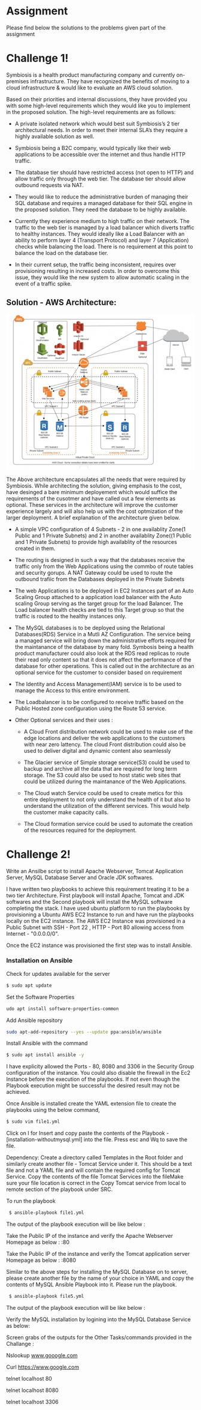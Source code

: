 # Assignment

Please find below the solutions to the problems given part of the assignment

# Challenge 1!

Symbiosis is a health product manufacturing company and currently on-premises infrastructure. They have recognized the benefits of moving to a cloud infrastructure & would like to evaluate an AWS cloud solution.

Based on their priorities and internal discussions, they have provided you with some high-level requirements which they would like you to implement in the proposed solution. The high-level requirements are as follows:

  - A private isolated network which would best suit Symbiosis’s 2 tier architectural needs. In order to meet their internal SLA’s they   require a highly available solution as well.

  - Symbiosis being a B2C company, would typically like their web applications to be accessible over the internet and thus handle HTTP     traffic.

  - The database tier should have restricted access (not open to HTTP) and allow traffic only through the web tier. The database tier     should allow outbound requests via NAT.

  - They would like to reduce the administrative burden of managing their SQL database and requires a managed database for their SQL       engine in the proposed solution. They need the database to be highly available.

  - Currently they experience medium to high traffic on their network. The traffic to the web tier is managed by a load balancer which      diverts traffic to healthy instances. They would ideally like a Load Balancer with an ability to perform layer 4 (Transport Protocol)    and layer 7 (Application) checks while balancing the load. There is no requirement at this point to balance the load on the database    tier.

  - In their current setup, the traffic being inconsistent, requires over provisioning resulting in increased costs. In order to            overcome this issue, they would like the new system to allow automatic scaling in the event of a traffic spike.

## Solution - AWS Architecture:

![picture](https://github.com/bhaskarsconsortium/assignment/blob/master/AWS%20Architecture%20-%20Final.jpg)

The Above architecture encapsulates all the needs that were required by Symbiosis. While architecting the solution, giving emphasis to the cost, have desinged a bare minimum deployement which would suffice the requirements of the cusotmer and have called out a few elements as optional. These services in the architecture will improve the customer experience largely and will also help us with the cost optmization of the larger deployment. A brief explanation of the architecture given below.

  - A simple VPC configuration of 4 Subnets - 2 in one availablity Zone(1 Public and 1 Private Subnets) and 2 in another availablity      Zone((1 Public and 1 Private Subnets) to provide high availablity of the resources created in them. 
  
  - The routing is designed in such a way that the databases receive the traffic only from the Web Applications using the commbo of route tables and security gorups. A NAT Gateway could be used to route the outbound trafiic from the Databases deployed in the Private Subnets
  
  - The web Applications is to be deployed in EC2 Instances part of an Auto Scaling Group attached to a application load balancer with the Auto scaling Group serving as the target group for the load Balancer. The Load balancer health checks are tied to this Target group so that the traffic is routed to the healthy instances only.
  
  - The MySQL databases is to be deployed using the Relational Databases(RDS) Service in a Mutli AZ Configuration. The service being a managed service will bring down the administrative efforts required for the maintanance of the database by many fold. Symbosis being a health product manufacturer could also look at the RDS read replicas to route their read only content so that it does not affect the performance of the database for other operations. This is called out in the architecture as an optional service for the customer to consider based on requirement
  
  - The Identity and Access Management(IAM) service is to be used to manage the Access to this entire environment.
  
  - The Loadbalancer is to be configured to receive traffic based on the Public Hosted zone configuration using the Route 53 service.
  
  - Other Optional services and their uses :
  
    - A Cloud Front distribution network could be used to make use of the edge locations and deliver the web applications to the customers with near zero lattency. The cloud Front distribution could also be used to deliver digital and dynamic content also seamlessly
    
    - The Glacier service of Simple storage service(S3) could be used to backup and archive all the data that are required for long term storage. The S3 could also be used to host static web sites that could be utilized during the maintanance of the Web Applications.
    
    - The Cloud watch Service could be used to create metics for this entire deployment to not only understand the health of it but also to understand the utilization of the different services. This would help the customer make capacity calls.
    
    - The Cloud formation service could be used to automate the creation of the resources required for the deployment.
  
# Challenge 2!

Write an Ansilbe script to install Apache Webserver, Tomcat Application Server, MySQL Database Server and Oracle JDK softwares.

I have written two playbooks to achieve this requirement treating it to be a two tier Architecture. First playbook will install Apache, Tomcat and JDK softwares and the Second playbook will install the MySQL software completing the stack. I have used ubuntu platform to run the playbooks by provisioning a Ubuntu AWS EC2 Instance to run and have run the playbooks locally on the EC2 instance. The AWS EC2 Instance was provisioned in a Public Subnet with SSH - Port 22 , HTTP - Port 80 allowing access from Internet - "0.0.0.0/0".

Once the EC2 instance was provisioned the first step was to install Ansible.

### Installation on Ansible

Check for updates available for the server

```sh
$ sudo apt update
```
Set the Software Properties 
```sh
udo apt install software-properties-common
```
Add Ansible repository 
```sh
sudo apt-add-repository --yes --update ppa:ansible/ansible
```
Install Ansible with the command
```sh
$ sudo apt install ansible -y
```
I have explicity allowed the Ports - 80, 8080 and 3306 in the Security Group configuration of the instance. You could also disable the firewall in the Ec2 Instance before the execution of the playbooks. If not even though the Playbook execution might be successful the desired result may not be achieved.

Once Ansible is installed create the YAML extension file to create the playbooks using the below command,
```sh
$ sudo vim file1.yml
```
Click on I for Insert and copy paste the contents of the Playbook - [installation-withoutmysql.yml]  into the file. Press esc and Wq to save the file.

Dependency:
Create a directory called Templates in the Root folder and similarly create another file - Tomcat Service under it. This should be a text file and not a YAML file and will contain the required config for Tomcat Service. Copy the contents of the file Tomcat Services into the fileMake sure your file location is correct in the Copy Tomcat service from local to remote section of the playbook under SRC.

To run the playbook 

```sh
 $ ansible-playbook file1.yml
 ```
 The output of the playbook execution will be like below :
 
 
 Take the Public IP of the instance and verify the Apache Webserver Homepage as below : <public-ip>:80
  
  
 Take the Public IP of the instance and verify the Tomcat application server Homepage as below : <public-ip>:8080
 
Similar to the above steps for installing the MySQL Database on to server, please create another file by the name of your choice in YAML and copy the contents of MySQL Ansible Playbook into it. Please run the playbook.

```sh
 $ ansible-playbook file5.yml
 ```

 The output of the playbook execution will be like below :
 
 
 Verify the MySQL installation by logining into the MySQL Database Service as below:
 
 
 Screen grabs of the outputs for the Other Tasks/commands provided in the Challange :
 
 Nslookup www.gooogle.com
 
 Curl https://www.google.com
 
 telnet localhost 80
 
 telnet localhost 8080
 
 telnet localhost 3306
 
 
 
